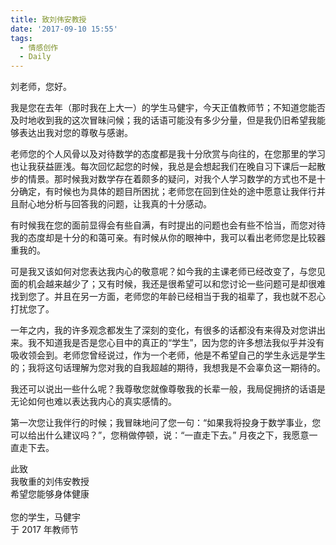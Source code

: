```yaml
---
title: 致刘伟安教授
date: '2017-09-10 15:55'
tags:
  - 情感创作
  - Daily
---
```


<div>刘老师，您好。</div>

我是您在去年（那时我在上大一）的学生马健宇，今天正值教师节；不知道您能否及时地收到我的这次冒昧问候；我的话语可能没有多少分量，但是我仍旧希望我能够表达出我对您的尊敬与感谢。

老师您的个人风骨以及对待数学的态度都是我十分欣赏与向往的，在您那里的学习也让我获益匪浅。每次回忆起您的时候，我总是会想起我们在晚自习下课后一起散步的情景。那时候我对数学存在着颇多的疑问，对我个人学习数学的方式也不是十分确定，有时候也为具体的题目所困扰；老师您在回到住处的途中愿意让我伴行并且耐心地分析与回答我的问题，让我真的十分感动。

有时候我在您的面前显得会有些自满，有时提出的问题也会有些不恰当，而您对待我的态度却是十分的和蔼可亲。有时候从你的眼神中，我可以看出老师您是比较器重我的。

可是我又该如何对您表达我内心的敬意呢？如今我的主课老师已经改变了，与您见面的机会越来越少了；又有时候，我还是很希望可以和您讨论一些问题可是却很难找到您了。并且在另一方面，老师您的年龄已经相当于我的祖辈了，我也就不忍心打扰您了。

一年之内，我的许多观念都发生了深刻的变化，有很多的话都没有来得及对您讲出来。我不知道我是否是您心目中的真正的“学生”，因为您的许多想法我似乎并没有吸收领会到。老师您曾经说过，作为一个老师，他是不希望自己的学生永远是学生的；我将这句话理解为您对我的自我超越的期待，我想我是不会辜负这一期待的。

我还可以说出一些什么呢？我尊敬您就像尊敬我的长辈一般，我局促拥挤的话语是无论如何也难以表达我内心的真实感情的。

第一次您让我伴行的时候；我冒昧地问了您一句：“如果我将投身于数学事业，您可以给出什么建议吗？”，您稍做停顿，说：“一直走下去。”
月夜之下，我愿意一直走下去。

<div class="text-right">
此致<br/>我敬重的刘伟安教授<br/>
希望您能够身体健康<br/><br/>
您的学生，马健宇<br/>
于 2017 年教师节
</div>
